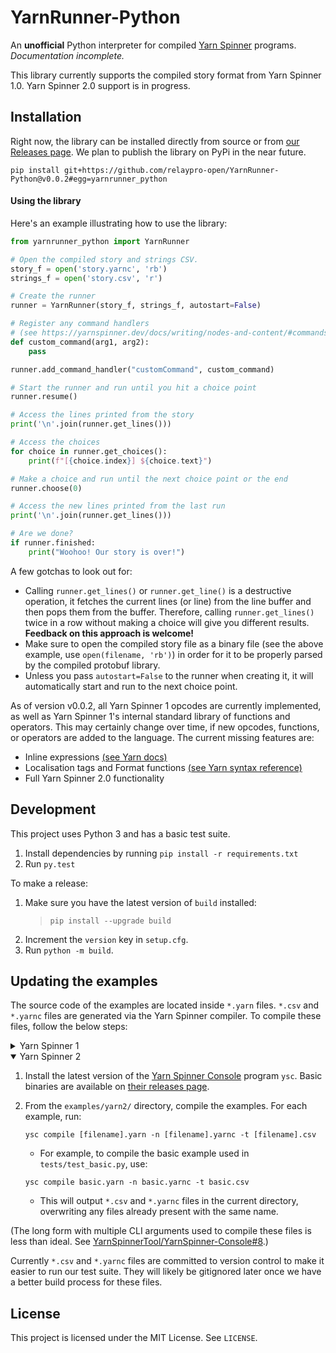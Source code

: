 # YarnRunner-Python

An **unofficial** Python interpreter for compiled [Yarn Spinner](https://yarnspinner.dev/) programs. _Documentation incomplete._

This library currently supports the compiled story format from Yarn Spinner 1.0. Yarn Spinner 2.0 support is in progress.

## Installation

Right now, the library can be installed directly from source or from [our Releases page](https://github.com/relaypro-open/YarnRunner-Python/releases). We plan to publish the library on PyPi in the near future.

```
pip install git+https://github.com/relaypro-open/YarnRunner-Python@v0.0.2#egg=yarnrunner_python
```

#### Using the library

Here's an example illustrating how to use the library:

```py
from yarnrunner_python import YarnRunner

# Open the compiled story and strings CSV.
story_f = open('story.yarnc', 'rb')
strings_f = open('story.csv', 'r')

# Create the runner
runner = YarnRunner(story_f, strings_f, autostart=False)

# Register any command handlers
# (see https://yarnspinner.dev/docs/writing/nodes-and-content/#commands)
def custom_command(arg1, arg2):
    pass

runner.add_command_handler("customCommand", custom_command)

# Start the runner and run until you hit a choice point
runner.resume()

# Access the lines printed from the story
print('\n'.join(runner.get_lines()))

# Access the choices
for choice in runner.get_choices():
    print(f"[{choice.index}] ${choice.text}")

# Make a choice and run until the next choice point or the end
runner.choose(0)

# Access the new lines printed from the last run
print('\n'.join(runner.get_lines()))

# Are we done?
if runner.finished:
    print("Woohoo! Our story is over!")
```

A few gotchas to look out for:

- Calling `runner.get_lines()` or `runner.get_line()` is a destructive operation, it fetches the current lines (or line) from the line buffer and then pops them from the buffer. Therefore, calling `runner.get_lines()` twice in a row without making a choice will give you different results. **Feedback on this approach is welcome!**
- Make sure to open the compiled story file as a binary file (see the above example, use `open(filename, 'rb')`) in order for it to be properly parsed by the compiled protobuf library.
- Unless you pass `autostart=False` to the runner when creating it, it will automatically start and run to the next choice point.

As of version v0.0.2, all Yarn Spinner 1 opcodes are currently implemented, as well as Yarn Spinner 1's internal standard library of functions and operators. This may certainly change over time, if new opcodes, functions, or operators are added to the language. The current missing features are:

- Inline expressions [(see Yarn docs)](https://yarnspinner.dev/docs/writing/expressions-and-variables/#inline-expressions)
- Localisation tags and Format functions [(see Yarn syntax reference)](https://yarnspinner.dev/docs/syntax/#localisation-tags)
- Full Yarn Spinner 2.0 functionality

## Development

This project uses Python 3 and has a basic test suite.

1. Install dependencies by running `pip install -r requirements.txt`
2. Run `py.test`

To make a release:

1. Make sure you have the latest version of `build` installed:
   > `pip install --upgrade build`
2. Increment the `version` key in `setup.cfg`.
3. Run `python -m build`.

## Updating the examples

The source code of the examples are located inside `*.yarn` files. `*.csv` and `*.yarnc` files are generated via the Yarn Spinner compiler. To compile these files, follow the below steps:

<details><summary>Yarn Spinner 1</summary>

1. Install the version v0.0.1 of the [Yarn Spinner Console](https://github.com/YarnSpinnerTool/YarnSpinner-Console) program `ysc`. Basic binaries are available on [their releases page](https://github.com/YarnSpinnerTool/YarnSpinner-Console/releases/tag/v0.0.1).
2. From the `examples/yarn1/` directory, compile the examples. For each example, run:

   ```
   ysc compile [filename].yarn
   ```

   - For example, to compile the basic example used in `tests/test_basic.py`, use:

   ```
   ysc compile basic.yarn
   ```

   - This will output `*.csv` and `*.yarnc` files in the current directory, overwriting any files already present with the same name.

</details>
<details open><summary>Yarn Spinner 2</summary>

1. Install the latest version of the [Yarn Spinner Console](https://github.com/YarnSpinnerTool/YarnSpinner-Console) program `ysc`. Basic binaries are available on [their releases page](https://github.com/YarnSpinnerTool/YarnSpinner-Console/releases).
2. From the `examples/yarn2/` directory, compile the examples. For each example, run:

   ```
   ysc compile [filename].yarn -n [filename].yarnc -t [filename].csv
   ```

   - For example, to compile the basic example used in `tests/test_basic.py`, use:

   ```
   ysc compile basic.yarn -n basic.yarnc -t basic.csv
   ```

   - This will output `*.csv` and `*.yarnc` files in the current directory, overwriting any files already present with the same name.

(The long form with multiple CLI arguments used to compile these files is less than ideal. See [YarnSpinnerTool/YarnSpinner-Console#8](https://github.com/YarnSpinnerTool/YarnSpinner-Console/issues/8).)

</details>

Currently `*.csv` and `*.yarnc` files are committed to version control to make it easier to run our test suite. They will likely be gitignored later once we have a better build process for these files.

## License

This project is licensed under the MIT License. See `LICENSE`.
